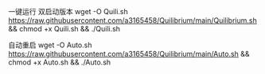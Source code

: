 一键运行  双启动版本 wget -O Quili.sh https://raw.githubusercontent.com/a3165458/Quilibrium/main/Quilibrium.sh && chmod +x Quili.sh && ./Quili.sh


自动重启 wget -O Auto.sh https://raw.githubusercontent.com/a3165458/Quilibrium/main/Auto.sh && chmod +x Auto.sh && ./Auto.sh


